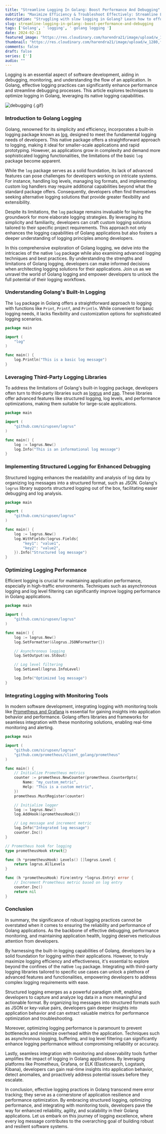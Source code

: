 ```yaml
---
title: "Streamline Logging In Golang: Boost Performance And Debugging"
subtitle: "Maximize Efficiency & Troubleshoot Effectively: Streamline Logging in Golang"
description: "Struggling with slow logging in Golang? Learn how to effortlessly streamline your logging operations, boost performance, and squash pesky bugs with ease! "
slug: streamline-logging-in-golang:-boost-performance-and-debugging
tags: ['Golang', ' logging', ' golang logging ']
date: 2024-02-13
featured_image: "https://res.cloudinary.com/harendra21/image/upload/w_1280,f_auto/images/Debugging-Debeugng_LzjD6YMb.jpg"
thumbnail: "https://res.cloudinary.com/harendra21/image/upload/w_1280,f_auto/images/Debugging-Debeugng_LzjD6YMb.jpg"
comments: false
draft: false
series: ['']
audio: ""
---
```


Logging is an essential aspect of software development, aiding in debugging, monitoring, and understanding the flow of an application. In Golang, effective logging practices can significantly enhance performance and streamline debugging processes. This article explores techniques to optimize logging in Golang, leveraging its native logging capabilities.

![debugging](https://res.cloudinary.com/harendra21/image/upload/f_auto/images/Debugging-uugeunig_k4eb3I01.gif)
{.gif}

### Introduction to Golang Logging

Golang, renowned for its simplicity and efficiency, incorporates a built-in logging package known as [log](https://pkg.go.dev/log), designed to meet the fundamental logging needs of developers. This native package offers a straightforward approach to logging, making it ideal for smaller-scale applications and rapid prototyping. However, as applications grow in complexity and demand more sophisticated logging functionalities, the limitations of the basic `log` package become apparent.

While the `log` package serves as a solid foundation, its lack of advanced features can pose challenges for developers working on intricate systems. For instance, handling log levels, managing log formats, and implementing custom log handlers may require additional capabilities beyond what the standard package offers. Consequently, developers often find themselves seeking alternative logging solutions that provide greater flexibility and extensibility.

Despite its limitations, the `log` package remains invaluable for laying the groundwork for more elaborate logging strategies. By leveraging its simplicity and familiarity, developers can craft custom logging solutions tailored to their specific project requirements. This approach not only enhances the logging capabilities of Golang applications but also fosters a deeper understanding of logging principles among developers.

In this comprehensive exploration of Golang logging, we delve into the intricacies of the native `log` package while also examining advanced logging techniques and best practices. By understanding the strengths and limitations of Golang logging, developers can make informed decisions when architecting logging solutions for their applications. Join us as we unravel the world of Golang logging and empower developers to unlock the full potential of their logging workflows.

### Understanding Golang's Built-In Logging

The `log` package in Golang offers a straightforward approach to logging with functions like `Print`, `Printf`, and `Println`. While convenient for basic logging needs, it lacks flexibility and customization options for sophisticated logging scenarios.

```go
package main

import (
    "log"
)

func main() {
    log.Println("This is a basic log message")
}
```

### Leveraging Third-Party Logging Libraries

To address the limitations of Golang's built-in logging package, developers often turn to third-party libraries such as [logrus](https://github.com/sirupsen/logrus) and [zap](https://github.com/uber-go/zap). These libraries offer advanced features like structured logging, log levels, and performance optimizations, making them suitable for large-scale applications.

```go
package main

import (
    "github.com/sirupsen/logrus"
)

func main() {
    log := logrus.New()
    log.Info("This is an informational log message")
}
```

### Implementing Structured Logging for Enhanced Debugging

Structured logging enhances the readability and analysis of log data by organizing log messages into a structured format, such as JSON. Golang's `logrus` library supports structured logging out of the box, facilitating easier debugging and log analysis.

```go
package main

import (
    "github.com/sirupsen/logrus"
)

func main() {
    log := logrus.New()
    log.WithFields(logrus.Fields{
        "key1": "value1",
        "key2": "value2",
    }).Info("Structured log message")
}
```

### Optimizing Logging Performance

Efficient logging is crucial for maintaining application performance, especially in high-traffic environments. Techniques such as asynchronous logging and log level filtering can significantly improve logging performance in Golang applications.

```go
package main

import (
    "github.com/sirupsen/logrus"
)

func main() {
    log := logrus.New()
    log.SetFormatter(&logrus.JSONFormatter{})

    // Asynchronous logging
    log.SetOutput(os.Stdout)

    // Log level filtering
    log.SetLevel(logrus.InfoLevel)

    log.Info("Optimized log message")
}
```

### Integrating Logging with Monitoring Tools

In modern software development, integrating logging with monitoring tools like [Prometheus and Grafana](https://grafana.com/docs/grafana/latest/getting-started/get-started-grafana-prometheus/) is essential for gaining insights into application behavior and performance. Golang offers libraries and frameworks for seamless integration with these monitoring solutions, enabling real-time monitoring and alerting.

```go
package main

import (
    "github.com/sirupsen/logrus"
    "github.com/prometheus/client_golang/prometheus"
)

func main() {
    // Initialize Prometheus metrics
    counter := prometheus.NewCounter(prometheus.CounterOpts{
        Name: "my_custom_metric",
        Help: "This is a custom metric",
    })
    prometheus.MustRegister(counter)

    // Initialize logger
    log := logrus.New()
    log.AddHook(&prometheusHook{})

    // Log message and increment metric
    log.Info("Integrated log message")
    counter.Inc()
}

// Prometheus hook for logging
type prometheusHook struct{}

func (h *prometheusHook) Levels() []logrus.Level {
    return logrus.AllLevels
}

func (h *prometheusHook) Fire(entry *logrus.Entry) error {
    // Increment Prometheus metric based on log entry
    counter.Inc()
    return nil
}
```

### Conclusion

In summary, the significance of robust logging practices cannot be overstated when it comes to ensuring the reliability and performance of Golang applications. As the backbone of effective debugging, performance monitoring, and maintaining application health, logging deserves meticulous attention from developers.

By harnessing the built-in logging capabilities of Golang, developers lay a solid foundation for logging within their applications. However, to truly maximize logging efficiency and effectiveness, it's essential to explore beyond the confines of the native `log` package. Integrating with third-party logging libraries tailored to specific use cases can unlock a plethora of advanced features and functionalities, empowering developers to address complex logging requirements with ease.

Structured logging emerges as a powerful paradigm shift, enabling developers to capture and analyze log data in a more meaningful and actionable format. By organizing log messages into structured formats such as JSON or key-value pairs, developers gain deeper insights into application behavior and can extract valuable metrics for performance optimization and troubleshooting.

Moreover, optimizing logging performance is paramount to prevent bottlenecks and minimize overhead within the application. Techniques such as asynchronous logging, buffering, and log level filtering can significantly enhance logging performance without compromising reliability or accuracy.

Lastly, seamless integration with monitoring and observability tools further amplifies the impact of logging in Golang applications. By leveraging platforms like Prometheus, Grafana, or ELK (Elasticsearch, Logstash, Kibana), developers can gain real-time insights into application behavior, detect anomalies, and proactively address potential issues before they escalate.

In conclusion, effective logging practices in Golang transcend mere error tracking; they serve as a cornerstone of application resilience and performance optimization. By embracing structured logging, optimizing performance, and integrating with monitoring tools, developers pave the way for enhanced reliability, agility, and scalability in their Golang applications. Let us embark on this journey of logging excellence, where every log message contributes to the overarching goal of building robust and resilient software systems.